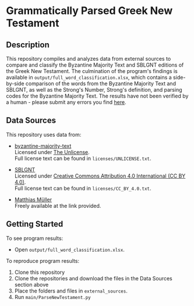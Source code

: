 

# Grammatically Parsed Greek New Testament

## Description

This repository compiles and analyzes data from external sources to compare and classify the Byzantine Majority Text and SBLGNT editions of the Greek New Testament. The culmination of the program's findings is available in `output/full_word_classification.xlsx`, which contains a side-by-side comparison of the words from the Byzantine Majority Text and SBLGNT, as well as the Strong's Number, Strong's definition, and parsing codes for the Byzantine Majority Text. The results have not been verified by a human - please submit any errors you find [here](https://github.com/TheGreatMarksman/new-testament-word-classification/issues).


## Data Sources

This repository uses data from:

- [byzantine-majority-text](https://github.com/byztxt/byzantine-majority-text)  
  Licensed under [The Unlicense](https://unlicense.org).  
  Full license text can be found in `licenses/UNLICENSE.txt`.

- [SBLGNT](https://github.com/LogosBible/SBLGNT)  
  Licensed under [Creative Commons Attribution 4.0 International (CC BY 4.0)](https://creativecommons.org/licenses/by/4.0/).  
  Full license text can be found in `licenses/CC_BY_4.0.txt`.

- [Matthias Müller](https://www.christthetruth.net/2013/07/15/strongs-goes-excel/)  
  Freely available at the link provided.


## Getting Started
To see program results:  
  - Open `output/full_word_classification.xlsx`.


To reproduce program results:
  1. Clone this repository
  2. Clone the repositories and download the files in the Data Sources section above
  3. Place the folders and files in  `external_sources`.  
  4. Run `main/ParseNewTestament.py`
